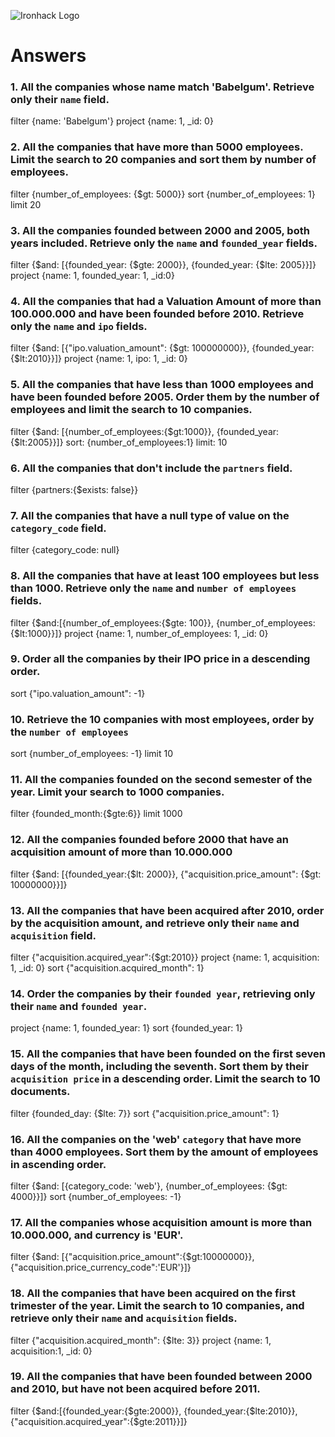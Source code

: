 ![Ironhack Logo](https://i.imgur.com/1QgrNNw.png)

# Answers

### 1. All the companies whose name match 'Babelgum'. Retrieve only their `name` field.

filter {name: 'Babelgum'}
project {name: 1, _id: 0}

### 2. All the companies that have more than 5000 employees. Limit the search to 20 companies and sort them by **number of employees**.

filter {number_of_employees: {$gt: 5000}}
sort {number_of_employees: 1}
limit 20

### 3. All the companies founded between 2000 and 2005, both years included. Retrieve only the `name` and `founded_year` fields.
filter {$and: [{founded_year: {$gte: 2000}}, {founded_year: {$lte: 2005}}]}
project {name: 1, founded_year: 1, _id:0}

### 4. All the companies that had a Valuation Amount of more than 100.000.000 and have been founded before 2010. Retrieve only the `name` and `ipo` fields.

filter {$and: [{"ipo.valuation_amount": {$gt: 100000000}}, {founded_year:{$lt:2010}}]}
project {name: 1, ipo: 1, _id: 0}

### 5. All the companies that have less than 1000 employees and have been founded before 2005. Order them by the number of employees and limit the search to 10 companies.

filter {$and: [{number_of_employees:{$gt:1000}}, {founded_year:{$lt:2005}}]}
sort: {number_of_employees:1}
limit: 10

### 6. All the companies that don't include the `partners` field.
filter {partners:{$exists: false}}


### 7. All the companies that have a null type of value on the `category_code` field.

filter {category_code: null}

### 8. All the companies that have at least 100 employees but less than 1000. Retrieve only the `name` and `number of employees` fields.

filter {$and:[{number_of_employees:{$gte: 100}}, {number_of_employees:{$lt:1000}}]}
project {name: 1, number_of_employees: 1, _id: 0}

### 9. Order all the companies by their IPO price in a descending order.

sort {"ipo.valuation_amount": -1}

### 10. Retrieve the 10 companies with most employees, order by the `number of employees`

sort {number_of_employees: -1}
limit 10

### 11. All the companies founded on the second semester of the year. Limit your search to 1000 companies.
filter {founded_month:{$gte:6}}
limit 1000


### 12. All the companies founded before 2000 that have an acquisition amount of more than 10.000.000

filter {$and: [{founded_year:{$lt: 2000}}, {"acquisition.price_amount": {$gt: 10000000}}]}

### 13. All the companies that have been acquired after 2010, order by the acquisition amount, and retrieve only their `name` and `acquisition` field.
filter {"acquisition.acquired_year":{$gt:2010}}
project {name: 1, acquisition: 1, _id: 0}
sort {"acquisition.acquired_month": 1}


### 14. Order the companies by their `founded year`, retrieving only their `name` and `founded year`.

project {name: 1, founded_year: 1}
sort {founded_year: 1}

### 15. All the companies that have been founded on the first seven days of the month, including the seventh. Sort them by their `acquisition price` in a descending order. Limit the search to 10 documents.

filter {founded_day: {$lte: 7}}
sort {"acquisition.price_amount": 1}
### 16. All the companies on the 'web' `category` that have more than 4000 employees. Sort them by the amount of employees in ascending order.

filter {$and: [{category_code: 'web'}, {number_of_employees: {$gt: 4000}}]}
sort {number_of_employees: -1}

### 17. All the companies whose acquisition amount is more than 10.000.000, and currency is 'EUR'.
filter {$and: [{"acquisition.price_amount":{$gt:10000000}}, {"acquisition.price_currency_code":'EUR'}]}

### 18. All the companies that have been acquired on the first trimester of the year. Limit the search to 10 companies, and retrieve only their `name` and `acquisition` fields.

filter {"acquisition.acquired_month": {$lte: 3}}
project {name: 1, acquisition:1, _id: 0}
### 19. All the companies that have been founded between 2000 and 2010, but have not been acquired before 2011.

filter {$and:[{founded_year:{$gte:2000}}, {founded_year:{$lte:2010}}, {"acquisition.acquired_year":{$gte:2011}}]}